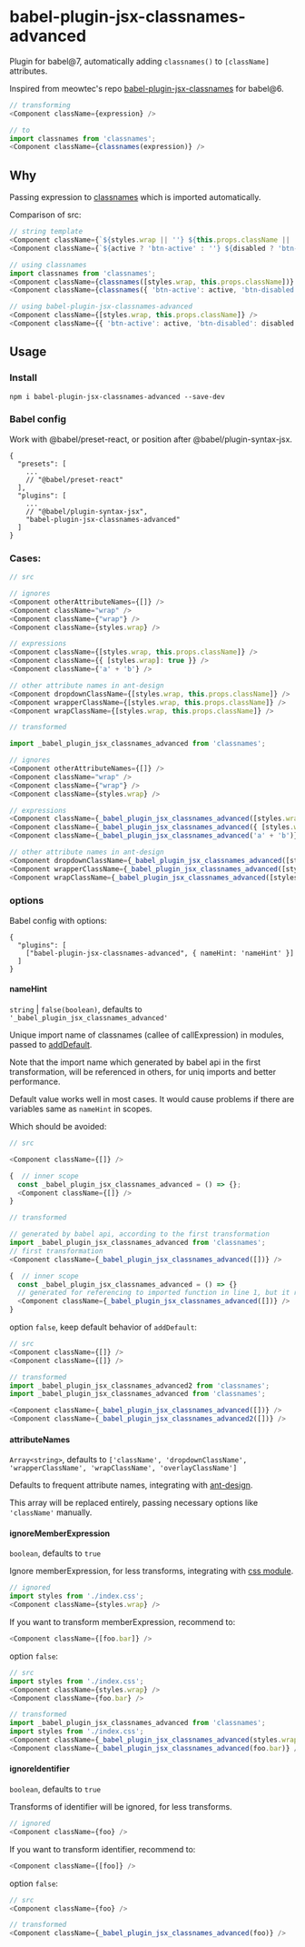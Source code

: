 # babel-plugin-jsx-classnames-advanced

Plugin for babel@7, automatically adding `classnames()` to `[className]` attributes.

Inspired from meowtec's repo [babel-plugin-jsx-classnames](https://github.com/meowtec/babel-plugin-jsx-classnames) for babel@6.

```javascript
// transforming
<Component className={expression} />

// to
import classnames from 'classnames';
<Component className={classnames(expression)} />
```


## Why

Passing expression to [classnames](https://github.com/JedWatson/classnames) which is imported automatically.

Comparison of src:
```javascript
// string template
<Component className={`${styles.wrap || ''} ${this.props.className || ''}`} />
<Component className={`${active ? 'btn-active' : ''} ${disabled ? 'btn-disabled' : ''}`} />

// using classnames
import classnames from 'classnames';
<Component className={classnames([styles.wrap, this.props.className])} />
<Component className={classnames({ 'btn-active': active, 'btn-disabled': disabled })} />

// using babel-plugin-jsx-classnames-advanced
<Component className={[styles.wrap, this.props.className]} />
<Component className={{ 'btn-active': active, 'btn-disabled': disabled }} />
```


## Usage

### Install

```
npm i babel-plugin-jsx-classnames-advanced --save-dev
```

### Babel config

Work with @babel/preset-react, or position after @babel/plugin-syntax-jsx.

```
{
  "presets": [
    ...
    // "@babel/preset-react"
  ],
  "plugins": [
    ...
    // "@babel/plugin-syntax-jsx",
    "babel-plugin-jsx-classnames-advanced"
  ]
}
```

### Cases:

```javascript
// src

// ignores
<Component otherAttributeNames={[]} />
<Component className="wrap" />
<Component className={"wrap"} />
<Component className={styles.wrap} />

// expressions
<Component className={[styles.wrap, this.props.className]} />
<Component className={{ [styles.wrap]: true }} />
<Component className={'a' + 'b'} />

// other attribute names in ant-design
<Component dropdownClassName={[styles.wrap, this.props.className]} />
<Component wrapperClassName={[styles.wrap, this.props.className]} />
<Component wrapClassName={[styles.wrap, this.props.className]} />
```

```javascript
// transformed

import _babel_plugin_jsx_classnames_advanced from 'classnames';

// ignores
<Component otherAttributeNames={[]} />
<Component className="wrap" />
<Component className={"wrap"} />
<Component className={styles.wrap} />

// expressions
<Component className={_babel_plugin_jsx_classnames_advanced([styles.wrap, this.props.className])} />
<Component className={_babel_plugin_jsx_classnames_advanced({ [styles.wrap]: true })} />
<Component className={_babel_plugin_jsx_classnames_advanced('a' + 'b')} />

// other attribute names in ant-design
<Component dropdownClassName={_babel_plugin_jsx_classnames_advanced([styles.wrap, this.props.className])} />
<Component wrapperClassName={_babel_plugin_jsx_classnames_advanced([styles.wrap, this.props.className])} />
<Component wrapClassName={_babel_plugin_jsx_classnames_advanced([styles.wrap, this.props.className])} />
```



### options

Babel config with options:
```
{
  "plugins": [
    ["babel-plugin-jsx-classnames-advanced", { nameHint: 'nameHint' }]
  ]
}
```

#### nameHint
`string` | `false(boolean)`, defaults to `'_babel_plugin_jsx_classnames_advanced'`

Unique import name of classnames (callee of callExpression) in modules, passed to [addDefault](https://babeljs.io/docs/en/next/babel-helper-module-imports.html#import-hintedname-from-source).

Note that the import name which generated by babel api in the first transformation, will be referenced in others, for uniq imports and better performance.

Default value works well in most cases. It would cause problems if there are variables same as `nameHint` in scopes.

Which should be avoided:
```javascript
// src

<Component className={[]} />

{  // inner scope
  const _babel_plugin_jsx_classnames_advanced = () => {};
  <Component className={[]} />
}
```

```javascript
// transformed

// generated by babel api, according to the first transformation
import _babel_plugin_jsx_classnames_advanced from 'classnames';
// first transformation
<Component className={_babel_plugin_jsx_classnames_advanced([])} />

{  // inner scope
  const _babel_plugin_jsx_classnames_advanced = () => {}
  // generated for referencing to imported function in line 1, but it refs to function of inner scope
  <Component className={_babel_plugin_jsx_classnames_advanced([])} />
}
```

option `false`, keep default behavior of `addDefault`:
```javascript
// src
<Component className={[]} />
<Component className={[]} />

// transformed
import _babel_plugin_jsx_classnames_advanced2 from 'classnames';
import _babel_plugin_jsx_classnames_advanced from 'classnames';

<Component className={_babel_plugin_jsx_classnames_advanced([])} />
<Component className={_babel_plugin_jsx_classnames_advanced2([])} />
```


#### attributeNames
`Array<string>`, defaults to `['className', 'dropdownClassName', 'wrapperClassName', 'wrapClassName', 'overlayClassName']`

Defaults to frequent attribute names, integrating with [ant-design](https://github.com/ant-design/ant-design).

This array will be replaced entirely, passing necessary options like `'className'` manually.

#### ignoreMemberExpression
`boolean`, defaults to `true`

Ignore memberExpression, for less transforms, integrating with [css module](https://github.com/webpack-contrib/css-loader#modules).

```javascript
// ignored
import styles from './index.css';
<Component className={styles.wrap} />
```

If you want to transform memberExpression, recommend to:
```javascript
<Component className={[foo.bar]} />
```

option `false`:
```javascript
// src
import styles from './index.css';
<Component className={styles.wrap} />
<Component className={foo.bar} />

// transformed
import _babel_plugin_jsx_classnames_advanced from 'classnames';
import styles from './index.css';
<Component className={_babel_plugin_jsx_classnames_advanced(styles.wrap)} />
<Component className={_babel_plugin_jsx_classnames_advanced(foo.bar)} />
```

#### ignoreIdentifier
`boolean`, defaults to `true`

Transforms of identifier will be ignored, for less transforms.

```javascript
// ignored
<Component className={foo} />
```

If you want to transform identifier, recommend to:
```javascript
<Component className={[foo]} />
```

option `false`:
```javascript
// src
<Component className={foo} />

// transformed
<Component className={_babel_plugin_jsx_classnames_advanced(foo)} />
```

